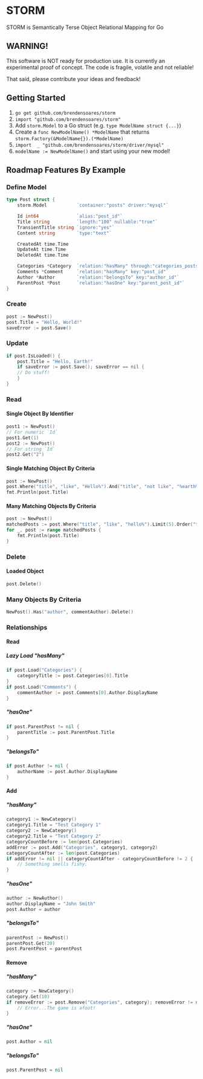 # STORM

STORM is Semantically Terse Object Relational Mapping for Go


## WARNING!

This software is NOT ready for production use. It is currently an experimental proof of concept. The
code is fragile, volatile and not reliable!

That said, please contribute your ideas and feedback!


## Getting Started

1. `go get github.com/brendensoares/storm`
2. `import "github.com/brendensoares/storm"`
3. Add `storm.Model` to a Go struct (e.g. `type ModelName struct {...}`)
4. Create a `func NewModelName() *ModelName` that returns `storm.Factory(&ModelName{}).(*ModelName)`
5. `import 	_ "github.com/brendensoares/storm/driver/mysql"`
6. `modelName := NewModelName()` and start using your new model!


## Roadmap Features By Example

### Define Model

```go
type Post struct {
	storm.Model           `container:"posts" driver:"mysql"`

	Id int64              `alias:"post_id"`
	Title string          `length:"100" nullable:"true"`
	TransientTitle string `ignore:"yes"`
	Content string        `type:"text"`

	CreatedAt time.Time
	UpdateAt time.Time
	DeletedAt time.Time

	Categories *Category  `relation:"hasMany" through:"categories_posts/post_id"`
	Comments *Comment     `relation:"hasMany" key:"post_id"`
	Author *Author        `relation:"belongsTo" key:"author_id"`
	ParentPost *Post      `relation:"hasOne" key:"parent_post_id"`
}
```


### Create

```go
post := NewPost()
post.Title = "Hello, World!"
saveError := post.Save()
```

### Update

```go
if post.IsLoaded() {
	post.Title = "Hello, Earth!"
	if saveError := post.Save(); saveError == nil {
    // Do stuff!
	}
}
```


### Read

#### Single Object By Identifier

```go
post1 := NewPost()
// For numeric `Id`
post1.Get(1)
post2 := NewPost()
// For string `Id`
post2.Get("2")
```

#### Single Matching Object By Criteria

```go
post := NewPost()
post.Where("title", "like", "Hello%").And("title", "not like", "%earth%").Or("title").Get()
fmt.Println(post.Title)
```

#### Many Matching Objects By Criteria

```go
post := NewPost()
matchedPosts := post.Where("title", "like", "hello%").Limit(5).Order("title", "asc").All()
for _, post := range matchedPosts {
	fmt.Println(post.Title)
}
```


### Delete

#### Loaded Object

```go
post.Delete()
```

### Many Objects By Criteria

```go
NewPost().Has("author", commentAuthor).Delete()
```


### Relationships

#### Read

##### Lazy Load "hasMany"

```go
if post.Load("Categories") {
	categoryTitle := post.Categories[0].Title
}
if post.Load("Comments") {
	commentAuthor := post.Comments[0].Author.DisplayName
}
```

##### "hasOne"

```go
if post.ParentPost != nil {
	parentTitle := post.ParentPost.Title
}
```

##### "belongsTo"

```go
if post.Author != nil {
	authorName := post.Author.DisplayName
}
```


#### Add

##### "hasMany"

```go
category1 := NewCategory()
category1.Title = "Test Category 1"
category2 := NewCategory()
category2.Title = "Test Category 2"
categoryCountBefore := len(post.Categories)
addError := post.Add("Categories", category1, category2)
categoryCountAfter := len(post.Categories)
if addError != nil || categoryCountAfter - categoryCountBefore != 2 {
	// Something smells fishy.
}
```

##### "hasOne"

```go
author := NewAuthor()
author.DisplayName = "John Smith"
post.Author = author
```

##### "belongsTo"

```go
parentPost := NewPost()
parentPost.Get(20)
post.ParentPost = parentPost
```

#### Remove

##### "hasMany"

```go
category := NewCategory()
category.Get(10)
if removeError := post.Remove("Categories", category); removeError != nil {
	// Error...The game is afoot!
}
```

##### "hasOne"

```go
post.Author = nil
```

##### "belongsTo"

```go
post.ParentPost = nil
```

